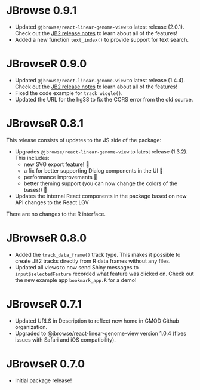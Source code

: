 # JBrowse 0.9.1

- Updated `@jbrowse/react-linear-genome-view` to latest release (2.0.1). Check
  out the
  [JB2 release notes](https://jbrowse.org/jb2/blog/2022/07/13/v2.0.1-release/)
  to learn about all of the features!
- Added a new function `text_index()` to provide support for text search.

# JBrowseR 0.9.0

- Updated `@jbrowse/react-linear-genome-view` to latest release (1.4.4). Check
  out the
  [JB2 release notes](https://jbrowse.org/jb2/blog/2021/09/14/v1.4.4-release/)
  to learn about all of the features!
- Fixed the code example for `track_wiggle()`.
- Updated the URL for the hg38 to fix the CORS error from the old source.

# JBrowseR 0.8.1

This release consists of updates to the JS side of the package:

- Upgrades `@jbrowse/react-linear-genome-view` to latest release (1.3.2). This
  includes:
  - new SVG export feature! 📸
  - a fix for better supporting Dialog components in the UI 🔨
  - performance improvements 🚀
  - better theming support (you can now change the colors of the bases!) 🎨
- Updates the internal React components in the package based on new API changes
  to the React LGV

There are no changes to the R interface.

# JBrowseR 0.8.0

- Added the `track_data_frame()` track type. This makes it possible to create
  JB2 tracks directly from R data frames without any files.
- Updated all views to now send Shiny messages to `input$selectedFeature`
  recorded what feature was clicked on. Check out the new example app
  `bookmark_app.R` for a demo!

# JBrowseR 0.7.1

- Updated URLS in Description to reflect new home in GMOD Github organization.
- Upgraded to @jbrowse/react-linear-genome-view version 1.0.4 (fixes issues with
  Safari and iOS compatibility).

# JBrowseR 0.7.0

- Initial package release!
